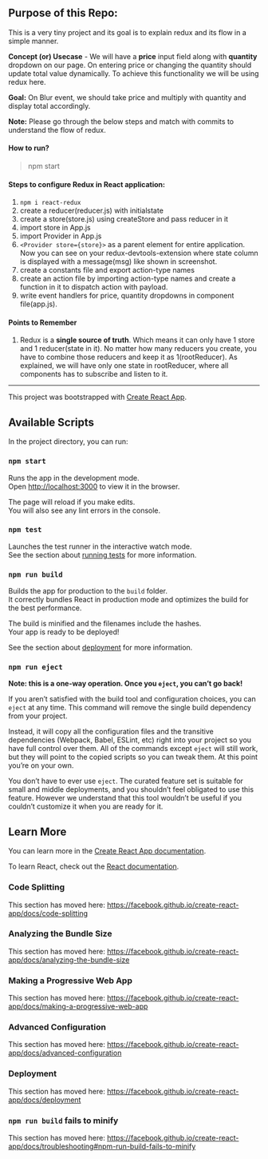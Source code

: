 ## Purpose of this Repo:
This is a very tiny project and its goal is to explain redux and its flow in a simple manner.

__Concept (or) Usecase__ - We will have a __price__ input field along with __quantity__ dropdown on our page. On entering price or changing the quantity should update total value dynamically. To achieve this functionality we will be using redux here.

__Goal:__ On Blur event, we should take price and multiply with quantity and display total accordingly.

__Note:__ Please go through the below steps and match with commits to understand the flow of redux.

#### How to run?
> npm start

#### Steps to configure Redux in React application:
1. `npm i react-redux`
2. create a reducer(reducer.js) with initialstate
3. create a store(store.js) using createStore and pass reducer in it
3. import store in App.js
4. import Provider in App.js
5. `<Provider store={store}>` as a parent element for entire application.
Now you can see on your redux-devtools-extension where state column is displayed with a message(msg) like shown in screenshot.
6. create a constants file and export action-type names
7. create an action file by importing action-type names and create a function in it to dispatch action with payload.
8. write event handlers for price, quantity dropdowns in component file(app.js).


#### Points to Remember
1. Redux is a __single source of truth__. Which means it can only have 1 store and 1 reducer(state in it). No matter how many reducers you create, you have to combine those reducers and keep it as 1(rootReducer). As explained, we will have only one state in rootReducer, where all components has to subscribe and listen to it. 

---------------------------------------------------------------------------------------------------
This project was bootstrapped with [Create React App](https://github.com/facebook/create-react-app).

## Available Scripts

In the project directory, you can run:

### `npm start`

Runs the app in the development mode.<br />
Open [http://localhost:3000](http://localhost:3000) to view it in the browser.

The page will reload if you make edits.<br />
You will also see any lint errors in the console.

### `npm test`

Launches the test runner in the interactive watch mode.<br />
See the section about [running tests](https://facebook.github.io/create-react-app/docs/running-tests) for more information.

### `npm run build`

Builds the app for production to the `build` folder.<br />
It correctly bundles React in production mode and optimizes the build for the best performance.

The build is minified and the filenames include the hashes.<br />
Your app is ready to be deployed!

See the section about [deployment](https://facebook.github.io/create-react-app/docs/deployment) for more information.

### `npm run eject`

**Note: this is a one-way operation. Once you `eject`, you can’t go back!**

If you aren’t satisfied with the build tool and configuration choices, you can `eject` at any time. This command will remove the single build dependency from your project.

Instead, it will copy all the configuration files and the transitive dependencies (Webpack, Babel, ESLint, etc) right into your project so you have full control over them. All of the commands except `eject` will still work, but they will point to the copied scripts so you can tweak them. At this point you’re on your own.

You don’t have to ever use `eject`. The curated feature set is suitable for small and middle deployments, and you shouldn’t feel obligated to use this feature. However we understand that this tool wouldn’t be useful if you couldn’t customize it when you are ready for it.

## Learn More

You can learn more in the [Create React App documentation](https://facebook.github.io/create-react-app/docs/getting-started).

To learn React, check out the [React documentation](https://reactjs.org/).

### Code Splitting

This section has moved here: https://facebook.github.io/create-react-app/docs/code-splitting

### Analyzing the Bundle Size

This section has moved here: https://facebook.github.io/create-react-app/docs/analyzing-the-bundle-size

### Making a Progressive Web App

This section has moved here: https://facebook.github.io/create-react-app/docs/making-a-progressive-web-app

### Advanced Configuration

This section has moved here: https://facebook.github.io/create-react-app/docs/advanced-configuration

### Deployment

This section has moved here: https://facebook.github.io/create-react-app/docs/deployment

### `npm run build` fails to minify

This section has moved here: https://facebook.github.io/create-react-app/docs/troubleshooting#npm-run-build-fails-to-minify
